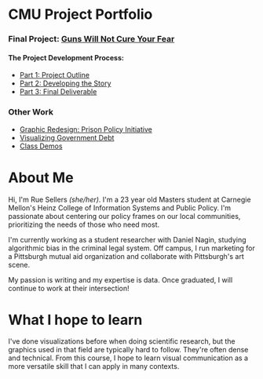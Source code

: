 # CMU Project Portfolio

### Final Project: [Guns Will Not Cure Your Fear](https://carnegiemellon.shorthandstories.com/guns-wont-cure-your-fear/index.html)

#### The Project Development Process:
- [Part 1: Project Outline](https://ruesellers.github.io/datastories/projectpart1)
- [Part 2: Developing the Story](https://ruesellers.github.io/datastories/projectpart2)
- [Part 3: Final Deliverable](https://ruesellers.github.io/datastories/projectpart3)

### Other Work
- [Graphic Redesign: Prison Policy Initiative](https://ruesellers.github.io/datastories/designcritique.html)
- [Visualizing Government Debt](https://ruesellers.github.io/datastories/govdebt.html)
- [Class Demos](https://ruesellers.github.io/datastories/demos.html)

# About Me
Hi, I'm Rue Sellers _(she/her)_. I'm a 23 year old Masters student at Carnegie Mellon's Heinz College of Information Systems and Public Policy. I'm passionate about centering our policy frames on our local communities, prioritizing the needs of those who need most. 

I'm currently working as a student researcher with Daniel Nagin, studying algorithmic bias in the criminal legal system. Off campus, I run marketing for a Pittsburgh mutual aid organization and collaborate with Pittsburgh's art scene. 

My passion is writing and my expertise is data. Once graduated, I will continue to work at their intersection!

# What I hope to learn
I've done visualizations before when doing scientific research, but the graphics used in that field are typically hard to follow. They're often dense and technical. From this course, I hope to learn visual communication as a more versatile skill that I can apply in many contexts.





